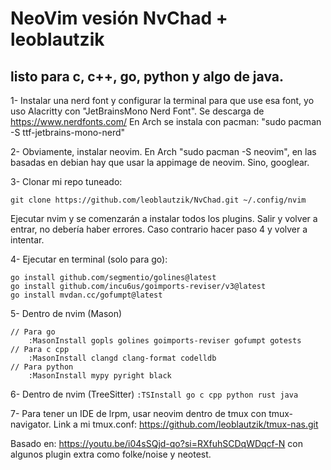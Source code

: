 # NeoVim vesión NvChad + leoblautzik 
## listo para c, c++, go, python y algo de java.

1- Instalar una nerd font y configurar la terminal para que use esa font, yo uso Alacritty con "JetBrainsMono Nerd Font". Se descarga de https://www.nerdfonts.com/ En Arch se instala con pacman:  "sudo pacman -S ttf-jetbrains-mono-nerd"

2- Obviamente, instalar neovim. En Arch "sudo pacman -S neovim", en las basadas en debian hay que usar la appimage de neovim.  Sino, googlear. 

3- Clonar mi repo tuneado:  
```
git clone https://github.com/leoblautzik/NvChad.git ~/.config/nvim
```
Ejecutar nvim y se comenzarán a instalar todos los plugins. Salir y volver a entrar, no debería haber errores. Caso contrario hacer paso 4 y volver a intentar. 

4- Ejecutar en terminal (solo para go): 
```
go install github.com/segmentio/golines@latest
go install github.com/incu6us/goimports-reviser/v3@latest
go install mvdan.cc/gofumpt@latest
```

5- Dentro de nvim (Mason)
```
// Para go
    :MasonInstall gopls golines goimports-reviser gofumpt gotests
// Para c cpp
    :MasonInstall clangd clang-format codelldb
// Para python
    :MasonInstall mypy pyright black
```
6- Dentro de nvim (TreeSitter)
```:TSInstall go c cpp python rust java```

7- Para tener un IDE de lrpm, usar neovim dentro de tmux con tmux-navigator.
Link a mi tmux.conf: https://github.com/leoblautzik/tmux-nas.git

Basado en: https://youtu.be/i04sSQjd-qo?si=RXfuhSCDqWDqcf-N con algunos plugin extra como folke/noise y neotest.



